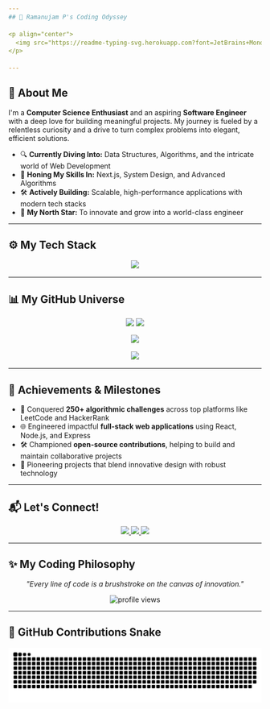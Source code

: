 ```yaml
---
## 👋 Ramanujam P's Coding Odyssey

<p align="center">
  <img src="https://readme-typing-svg.herokuapp.com?font=JetBrains+Mono&size=26&pause=800&color=F8A43E&center=true&vCenter=true&width=850&lines=Crafting+Digital+Worlds;Web+Development+Maestro;Solving+Puzzles+with+Passion;Building+the+Future;Code+%7C+Create+%7C+Conquer" />
</p>

---
```


## 🚀 About Me

I'm a **Computer Science Enthusiast** and an aspiring **Software Engineer** with a deep love for building meaningful projects. My journey is fueled by a relentless curiosity and a drive to turn complex problems into elegant, efficient solutions.

- 🔍 **Currently Diving Into:** Data Structures, Algorithms, and the intricate world of Web Development
- 🌱 **Honing My Skills In:** Next.js, System Design, and Advanced Algorithms
- 🛠 **Actively Building:** Scalable, high-performance applications with modern tech stacks
- 🎯 **My North Star:** To innovate and grow into a world-class engineer

---

## ⚙️ My Tech Stack

<p align="center">
  <img src="https://skillicons.dev/icons?i=java,cpp,c,python,html5,css3,js,react,nodejs,express,git,github,figma,vscode,canva,github" />
</p>

---

## 📊 My GitHub Universe

<p align="center">
  <img src="https://github-readme-stats.vercel.app/api?username=Ramanujam-p&show_icons=true&theme=buefy&hide_border=true&count_private=true" height="170px" />
  <img src="https://github-readme-stats.vercel.app/api/top-langs/?username=Ramanujam-p&layout=compact&theme=buefy&hide_border=true" height="170px" />
</p>

<p align="center">
  <img src="https://github-readme-streak-stats.herokuapp.com/?user=Ramanujam-p&theme=buefy&hide_border=true" height="170px" />
</p>

<p align="center">
  <img src="https://github-profile-summary-cards.vercel.app/api/cards/profile-details?username=Ramanujam-p&theme=buefy" height="200px" />
</p>

---

## 🏅 Achievements & Milestones

- 🧩 Conquered **250+ algorithmic challenges** across top platforms like LeetCode and HackerRank
- 🌐 Engineered impactful **full-stack web applications** using React, Node.js, and Express
- 🛠 Championed **open-source contributions**, helping to build and maintain collaborative projects
- 🚀 Pioneering projects that blend innovative design with robust technology

---

## 📬 Let's Connect!

<p align="center">
  <a href="mailto:pramanujam68@gmail.com">
    <img src="https://img.shields.io/badge/Email-D14836?style=flat-square&logo=gmail&logoColor=white" />
  </a>
  <a href="https://github.com/Ramanujam-p">
    <img src="https://img.shields.io/badge/GitHub-181717?style=flat-square&logo=github&logoColor=white" />
  </a>
  <a href="https://www.linkedin.com/in/ramanujam-p">
    <img src="https://img.shields.io/badge/LinkedIn-0A66C2?style=flat-square&logo=linkedin&logoColor=white" />
  </a>
</p>

---

## ✨ My Coding Philosophy

<p align="center">
  <em>"Every line of code is a brushstroke on the canvas of innovation."</em>
</p>

<p align="center">
  <img src="https://komarev.com/ghpvc/?username=Ramanujam-p&style=flat-square&color=F8A43E" alt="profile views" />
</p>

---

## 🐍 GitHub Contributions Snake

<p align="center">
  <picture>
    <source media="(prefers-color-scheme: dark)" srcset="https://raw.githubusercontent.com/Ramanujam-p/Ramanujam-p/output/github-snake-dark.svg" />
    <source media="(prefers-color-scheme: light)" srcset="https://raw.githubusercontent.com/Ramanujam-p/Ramanujam-p/output/github-snake.svg" />
    <img alt="github-snake" src="https://raw.githubusercontent.com/Ramanujam-p/Ramanujam-p/output/github-snake.svg" />
  </picture>
</p>
